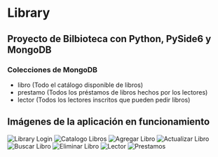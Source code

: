 # Library
## Proyecto de Bilbioteca con Python, PySide6 y MongoDB

  ### Colecciones de MongoDB

  * libro (Todo el catálogo disponible de libros)
  * prestamo (Todos los préstamos de libros hechos por los lectores)
  * lector (Todos los lectores inscritos que pueden pedir libros)

## Imágenes de la aplicación en funcionamiento

  ![Library Login](https://github.com/JCSystemDev/Library/assets/99374220/464289c4-0e91-4166-9ab8-237d37b83af9)
  ![Catalogo Libros](https://github.com/JCSystemDev/Library/assets/99374220/8a438c47-5e1a-4c09-a07d-d94a31f6959e)
  ![Agregar Libro](https://github.com/JCSystemDev/Library/assets/99374220/8f10a05c-1b35-48c2-a7f2-ee63b6fafbd1)
  ![Actualizar Libro](https://github.com/JCSystemDev/Library/assets/99374220/b444e83b-a071-40d0-b6b9-e8afc5449d3d)
  ![Buscar Libro](https://github.com/JCSystemDev/Library/assets/99374220/cb5098c5-e6f1-4d7c-97c4-6823deaf123c)
  ![Eliminar Libro](https://github.com/JCSystemDev/Library/assets/99374220/2f770e7d-abac-49bf-a17d-565acdea60d2)
  ![Lector](https://github.com/JCSystemDev/Library/assets/99374220/1ee11451-13d3-4718-9d13-b5068c6e64f5)
  ![Prestamos](https://github.com/JCSystemDev/Library/assets/99374220/5e48f862-5d3f-4694-b0ce-4b9e72fd5e27)
